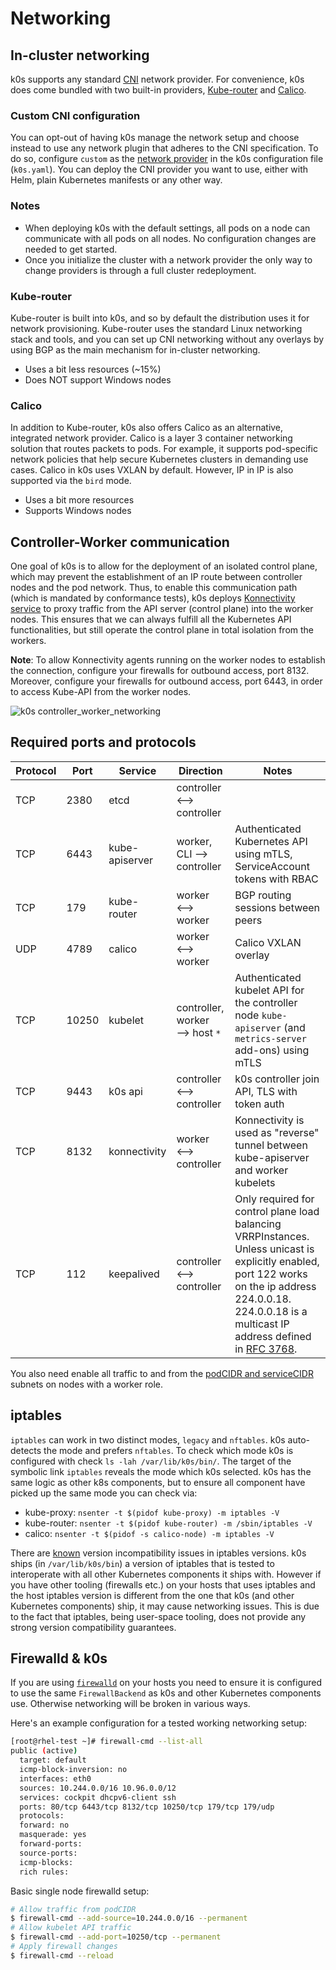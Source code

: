 # Networking

## In-cluster networking

k0s supports any standard [CNI] network provider. For convenience, k0s does come bundled with two built-in providers, [Kube-router] and [Calico].

[CNI]: https://github.com/containernetworking/cni
[Kube-router]: https://github.com/cloudnativelabs/kube-router
[Calico]: https://www.projectcalico.org/

### Custom CNI configuration

You can opt-out of having k0s manage the network setup and choose instead to use any network plugin that adheres to the CNI specification. To do so, configure `custom` as the [network provider] in the k0s configuration file (`k0s.yaml`). You can deploy the CNI provider you want to use, either with Helm, plain Kubernetes manifests or any other way.

[network provider]: configuration.md#specnetwork

### Notes

- When deploying k0s with the default settings, all pods on a node can communicate with all pods on all nodes. No configuration changes are needed to get started.
- Once you initialize the cluster with a network provider the only way to change providers is through a full cluster redeployment.

### Kube-router

Kube-router is built into k0s, and so by default the distribution uses it for network provisioning. Kube-router uses the standard Linux networking stack and tools, and you can set up CNI networking without any overlays by using BGP as the main mechanism for in-cluster networking.

- Uses a bit less resources (~15%)
- Does NOT support Windows nodes

### Calico

In addition to Kube-router, k0s also offers Calico as an alternative,
integrated network provider. Calico is a layer 3 container networking solution
that routes packets to pods. For example, it supports pod-specific network
policies that help secure Kubernetes clusters in demanding use cases. Calico in
k0s uses VXLAN by default. However, IP in IP is also supported via the `bird`
mode.

- Uses a bit more resources
- Supports Windows nodes

## Controller-Worker communication

One goal of k0s is to allow for the deployment of an isolated control plane, which may prevent the establishment of an IP route between controller nodes and the pod network. Thus, to enable this communication path (which is mandated by conformance tests), k0s deploys [Konnectivity service](https://kubernetes.io/docs/tasks/extend-kubernetes/setup-konnectivity/) to proxy traffic from the API server (control plane) into the worker nodes. This ensures that we can always fulfill all the Kubernetes API functionalities, but still operate the control plane in total isolation from the workers.

**Note**: To allow Konnectivity agents running on the worker nodes to establish the connection, configure your firewalls for outbound access, port 8132. Moreover, configure your firewalls for outbound access, port 6443, in order to access Kube-API from the worker nodes.

![k0s controller_worker_networking](img/k0s_controller_worker_networking.png)

## Required ports and protocols

| Protocol | Port  | Service        | Direction                     | Notes                                                                                                                                                                                                        |
|----------|-------|----------------|-------------------------------|--------------------------------------------------------------------------------------------------------------------------------------------------------------------------------------------------------------|
| TCP      | 2380  | etcd           | controller ⟷ controller       |                                                                                                                                                                                                              |
| TCP      | 6443  | kube-apiserver | worker, CLI ⟶ controller      | Authenticated Kubernetes API using mTLS, ServiceAccount tokens with RBAC                                                                                                                                     |
| TCP      | 179   | kube-router    | worker ⟷ worker               | BGP routing sessions between peers                                                                                                                                                                           |
| UDP      | 4789  | calico         | worker ⟷ worker               | Calico VXLAN overlay                                                                                                                                                                                         |
| TCP      | 10250 | kubelet        | controller, worker ⟶ host `*` | Authenticated kubelet API for the controller node `kube-apiserver` (and `metrics-server` add-ons) using mTLS                                                                                                 |
| TCP      | 9443  | k0s api        | controller ⟷ controller       | k0s controller join API, TLS with token auth                                                                                                                                                                 |
| TCP      | 8132  | konnectivity   | worker ⟷ controller           | Konnectivity is used as "reverse" tunnel between kube-apiserver and worker kubelets                                                                                                                          |
| TCP      | 112   | keepalived     | controller ⟷ controller       | Only required for control plane load balancing VRRPInstances. Unless unicast is explicitly enabled, port 122 works on the ip address 224.0.0.18. 224.0.0.18 is a multicast IP address defined in [RFC 3768]. |

You also need enable all traffic to and from the [podCIDR and serviceCIDR] subnets on nodes with a worker role.

[podCIDR and serviceCIDR]: configuration.md#specnetwork
[RFC 3768]: https://datatracker.ietf.org/doc/html/rfc3768#section-5.2.2

## iptables

`iptables` can work in two distinct modes, `legacy` and `nftables`. k0s auto-detects the mode and prefers `nftables`. To check which mode k0s is configured with check `ls -lah /var/lib/k0s/bin/`. The target of the symbolic link `iptables` reveals the mode which k0s selected. k0s has the same logic as other k8s components, but to ensure all component have picked up the same mode you can check via:

- kube-proxy: `nsenter -t $(pidof kube-proxy) -m iptables -V`
- kube-router: `nsenter -t $(pidof kube-router) -m /sbin/iptables -V`
- calico: `nsenter -t $(pidof -s calico-node) -m iptables -V`

There are [known](https://bugzilla.netfilter.org/show_bug.cgi?id=1632) version incompatibility issues in iptables versions. k0s ships (in `/var/lib/k0s/bin`) a version of iptables that is tested to interoperate with all other Kubernetes components it ships with. However if you have other tooling (firewalls etc.) on your hosts that uses iptables and the host iptables version is different from the one that k0s (and other Kubernetes components) ship, it may cause networking issues. This is due to the fact that iptables, being user-space tooling, does not provide any strong version compatibility guarantees.

## Firewalld & k0s

If you are using [`firewalld`](https://firewalld.org/) on your hosts you need to ensure it is configured to use the same `FirewallBackend` as k0s and other Kubernetes components use. Otherwise networking will be broken in various ways.

Here's an example configuration for a tested working networking setup:

```sh
[root@rhel-test ~]# firewall-cmd --list-all
public (active)
  target: default
  icmp-block-inversion: no
  interfaces: eth0
  sources: 10.244.0.0/16 10.96.0.0/12
  services: cockpit dhcpv6-client ssh
  ports: 80/tcp 6443/tcp 8132/tcp 10250/tcp 179/tcp 179/udp
  protocols:
  forward: no
  masquerade: yes
  forward-ports:
  source-ports:
  icmp-blocks:
  rich rules:
```

Basic single node firewalld setup:

```sh
# Allow traffic from podCIDR
$ firewall-cmd --add-source=10.244.0.0/16 --permanent
# Allow kubelet API traffic
$ firewall-cmd --add-port=10250/tcp --permanent
# Apply firewall changes
$ firewall-cmd --reload
```

